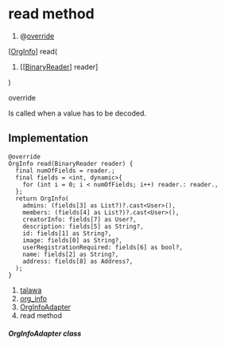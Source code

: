 
<div>

# read method

</div>


<div>

1.  @[override](https://api.flutter.dev/flutter/dart-core/override-constant.html)

</div>

[[OrgInfo](../../models_organization_org_info/OrgInfo-class.md)]
read(

1.  [[[BinaryReader](https://pub.dev/documentation/hive/2.2.3/hive/BinaryReader-class.md)]
    reader]

)


override




Is called when a value has to be decoded.



## Implementation

``` language-dart
@override
OrgInfo read(BinaryReader reader) {
  final numOfFields = reader.;
  final fields = <int, dynamic>{
    for (int i = 0; i < numOfFields; i++) reader.: reader.,
  };
  return OrgInfo(
    admins: (fields[3] as List?)?.cast<User>(),
    members: (fields[4] as List?)?.cast<User>(),
    creatorInfo: fields[7] as User?,
    description: fields[5] as String?,
    id: fields[1] as String?,
    image: fields[0] as String?,
    userRegistrationRequired: fields[6] as bool?,
    name: fields[2] as String?,
    address: fields[8] as Address?,
  );
}
```







1.  [talawa](../../index.md)
2.  [org_info](../../models_organization_org_info/)
3.  [OrgInfoAdapter](../../models_organization_org_info/OrgInfoAdapter-class.md)
4.  read method

##### OrgInfoAdapter class







